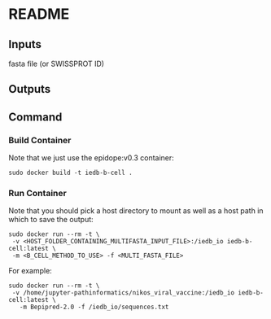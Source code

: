 # README

## Inputs

fasta file (or SWISSPROT ID)

## Outputs



## Command

### Build Container

Note that we just use the epidope:v0.3 container:

`sudo docker build -t iedb-b-cell .`

### Run Container

Note that you should pick a host directory to mount as well as a host path in which to save the output:

```
sudo docker run --rm -t \
 -v <HOST_FOLDER_CONTAINING_MULTIFASTA_INPUT_FILE>:/iedb_io iedb-b-cell:latest \
 -m <B_CELL_METHOD_TO_USE> -f <MULTI_FASTA_FILE>
```

For example:

```
sudo docker run --rm -t \
 -v /home/jupyter-pathinformatics/nikos_viral_vaccine:/iedb_io iedb-b-cell:latest \
   -m Bepipred-2.0 -f /iedb_io/sequences.txt
```
